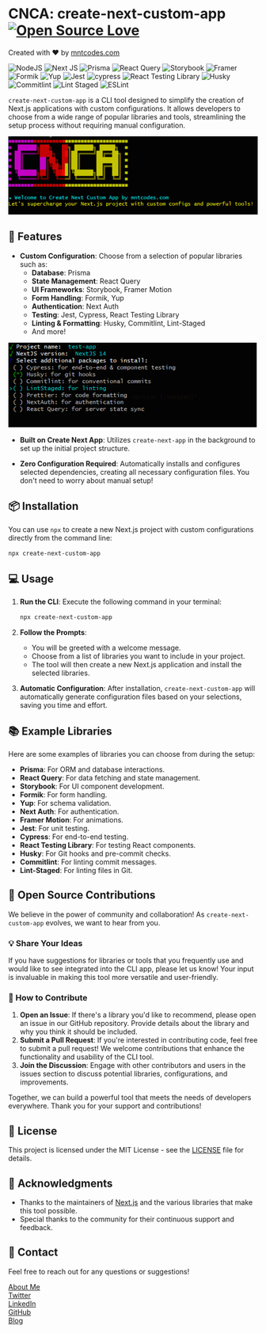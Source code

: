 # CNCA: create-next-custom-app [![Open Source Love](https://badges.frapsoft.com/os/v1/open-source.svg?v=103)](https://github.com/MedNT/create-next-custom-app)
Created with ❤️️ by [mntcodes.com](https://www.mntcodes.com)

![NodeJS](https://img.shields.io/badge/node.js-6DA55F?style=for-the-badge&logo=node.js&logoColor=white)
![Next JS](https://img.shields.io/badge/Next-black?style=for-the-badge&logo=next.js&logoColor=white)
![Prisma](https://img.shields.io/badge/Prisma-3982CE?style=for-the-badge&logo=Prisma&logoColor=white)
![React Query](https://img.shields.io/badge/-React%20Query-FF4154?style=for-the-badge&logo=react%20query&logoColor=white)
![Storybook](https://img.shields.io/badge/-Storybook-FF4785?style=for-the-badge&logo=storybook&logoColor=white)
![Framer](https://img.shields.io/badge/Framer-black?style=for-the-badge&logo=framer&logoColor=white)
![Formik](https://img.shields.io/badge/Formik-000000?style=for-the-badge&logo=formik&logoColor=white)
![Yup](https://img.shields.io/badge/Yup-000000?style=for-the-badge&logo=yup&logoColor=white)
![Jest](https://img.shields.io/badge/-jest-%23C21325?style=for-the-badge&logo=jest&logoColor=white)
![cypress](https://img.shields.io/badge/-cypress-%23E5E5E5?style=for-the-badge&logo=cypress&logoColor=058a5e)
![React Testing Library](https://img.shields.io/badge/-React%20Testing%20Library-%23E5E5E5?style=for-the-badge&logo=testing-library&logoColor=black)
![Husky](https://img.shields.io/badge/-Husky-%23E5E5E5?style=for-the-badge&logo=husky&logoColor=black)
![Commitlint](https://img.shields.io/badge/commitlint-000000?style=for-the-badge&logo=commitlint&logoColor=white)
![Lint Staged](https://img.shields.io/badge/Lint%20Staged-000000?style=for-the-badge&logo=lint-staged&logoColor=white)
![ESLint](https://img.shields.io/badge/ESLint-000000?style=for-the-badge&logo=eslint&logoColor=white)



`create-next-custom-app` is a CLI tool designed to simplify the creation of Next.js applications with custom configurations. It allows developers to choose from a wide range of popular libraries and tools, streamlining the setup process without requiring manual configuration.


![CNCA](./imgs/screenshot.PNG)
## 🚀 Features

- **Custom Configuration**: Choose from a selection of popular libraries such as:
  - **Database**: Prisma
  - **State Management**: React Query
  - **UI Frameworks**: Storybook, Framer Motion
  - **Form Handling**: Formik, Yup
  - **Authentication**: Next Auth
  - **Testing**: Jest, Cypress, React Testing Library
  - **Linting & Formatting**: Husky, Commitlint, Lint-Staged
  - And more!

![CNCA](./imgs/screenshot_2.PNG)

- **Built on Create Next App**: Utilizes `create-next-app` in the background to set up the initial project structure.

- **Zero Configuration Required**: Automatically installs and configures selected dependencies, creating all necessary configuration files. You don't need to worry about manual setup!

## 📦 Installation

You can use `npx` to create a new Next.js project with custom configurations directly from the command line:

```bash
npx create-next-custom-app
```

## 💻 Usage

1. **Run the CLI**: Execute the following command in your terminal:

   ```bash
   npx create-next-custom-app
   ```

2. **Follow the Prompts**: 
   - You will be greeted with a welcome message.
   - Choose from a list of libraries you want to include in your project.
   - The tool will then create a new Next.js application and install the selected libraries.

3. **Automatic Configuration**: After installation, `create-next-custom-app` will automatically generate configuration files based on your selections, saving you time and effort.

## 📚 Example Libraries

Here are some examples of libraries you can choose from during the setup:

- **Prisma**: For ORM and database interactions.
- **React Query**: For data fetching and state management.
- **Storybook**: For UI component development.
- **Formik**: For form handling.
- **Yup**: For schema validation.
- **Next Auth**: For authentication.
- **Framer Motion**: For animations.
- **Jest**: For unit testing.
- **Cypress**: For end-to-end testing.
- **React Testing Library**: For testing React components.
- **Husky**: For Git hooks and pre-commit checks.
- **Commitlint**: For linting commit messages.
- **Lint-Staged**: For linting files in Git.

## 🤝 Open Source Contributions

We believe in the power of community and collaboration! As `create-next-custom-app` evolves, we want to hear from you. 

### 💡 Share Your Ideas

If you have suggestions for libraries or tools that you frequently use and would like to see integrated into the CLI app, please let us know! Your input is invaluable in making this tool more versatile and user-friendly.

### 🤝 How to Contribute

1. **Open an Issue**: If there's a library you'd like to recommend, please open an issue in our GitHub repository. Provide details about the library and why you think it should be included.
2. **Submit a Pull Request**: If you're interested in contributing code, feel free to submit a pull request! We welcome contributions that enhance the functionality and usability of the CLI tool.
3. **Join the Discussion**: Engage with other contributors and users in the issues section to discuss potential libraries, configurations, and improvements.

Together, we can build a powerful tool that meets the needs of developers everywhere. Thank you for your support and contributions!


## 📄 License

This project is licensed under the MIT License - see the [LICENSE](https://opensource.org/licenses/MIT) file for details.

## 💖 Acknowledgments

- Thanks to the maintainers of [Next.js](https://nextjs.org/) and the various libraries that make this tool possible.
- Special thanks to the community for their continuous support and feedback.


## 💬 Contact

Feel free to reach out for any questions or suggestions!  

[About Me](https://mntcodes.com) <br/>
[Twitter](https://x.com/NaciriTaoufik) <br/>
[LinkedIn](https://www.linkedin.com/in/mednt/) <br/>
[GitHub](https://github.com/MedNT) <br/>
[Blog](https://mntcode.substack.com/) 
